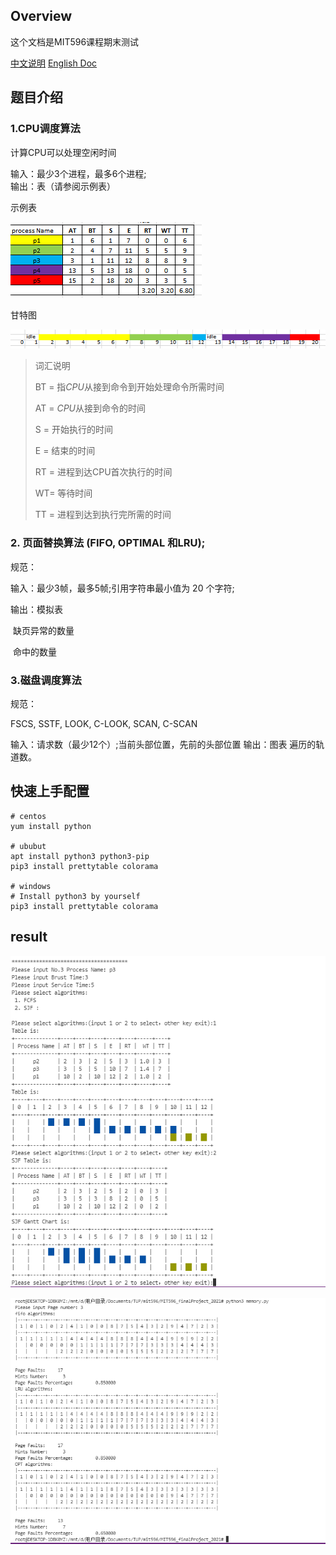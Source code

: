 ## Overview

这个文档是MIT596课程期末测试

[中文说明](./README_Chinese.md) [English Doc](./README.md)



## 题目介绍

### 1.CPU调度算法

计算CPU可以处理空闲时间

输入：最少3个进程，最多6个进程;  
输出：表（请参阅示例表）

示例表



![image-20220207010528604](./img/img1.png)

甘特图

![image-20220207010528604](./img/img2.png)





> 词汇说明
>
> BT = 指*CPU*从接到命令到开始处理命令所需时间
>
> AT = *CPU*从接到命令的时间
>
> S = 开始执行的时间
>
> E = 结束的时间
>
> RT = 进程到达CPU首次执行的时间
>
> WT= 等待时间
>
> TT = 进程到达到执行完所需的时间



### 2. 页面替换算法 (FIFO, OPTIMAL 和LRU);

规范：

输入：最少3帧，最多5帧;引用字符串最小值为 20 个字符;

输出：模拟表

​        缺页异常的数量

​		命中的数量



### 3.磁盘调度算法

规范：

FSCS, SSTF, LOOK, C-LOOK, SCAN, C-SCAN

输入：请求数（最少12个）;当前头部位置，先前的头部位置
输出：图表
	 遍历的轨道数。



## 快速上手配置

```
# centos
yum install python

# ububut
apt install python3 python3-pip
pip3 install prettytable colorama

# windows
# Install python3 by yourself
pip3 install prettytable colorama
```



## result



![image-20220207011321494](./img/image-20220207011321494.png)

![image-20220207011321494](./img/image-20220207011321496.png)